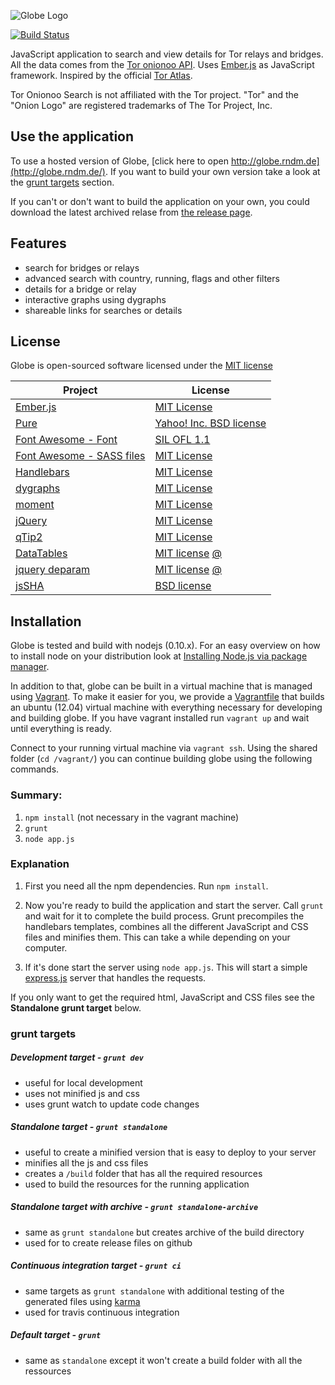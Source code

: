 ![Globe Logo][]

[![Build Status](https://travis-ci.org/makepanic/globe.png?branch=master)](https://travis-ci.org/makepanic/globe)


JavaScript application to search and view details for Tor relays and bridges.
All the data comes from the [Tor onionoo API](https://onionoo.torproject.org/).
Uses [Ember.js](http://emberjs.com/) as JavaScript framework.  Inspired by the
official [Tor Atlas](https://atlas.torproject.org/).

Tor Onionoo Search is not affiliated with the Tor project. "Tor" and the "Onion
Logo" are registered trademarks of The Tor Project, Inc.


## Use the application

To use a hosted version of Globe,
[click here to open http://globe.rndm.de](http://globe.rndm.de/).  If you want
to build your own version take a look at the [grunt targets](#grunt-targets)
section.

If you can't or don't want to build the application on your own, you could
download the latest archived relase from [the release page](https://github.com/makepanic/globe/releases).


## Features

- search for bridges or relays
- advanced search with country, running, flags and other filters
- details for a bridge or relay
- interactive graphs using dygraphs
- shareable links for searches or details


## License

Globe is open-sourced software licensed under the
[MIT license](http://opensource.org/licenses/MIT)

Project | License
--- | ---
[Ember.js](http://emberjs.com/) | [MIT License](http://opensource.org/licenses/MIT)
[Pure](http://purecss.io/) | [Yahoo! Inc. BSD license](https://github.com/yui/pure/blob/master/LICENSE.md)
[Font Awesome - Font](http://purecss.io/) | [SIL OFL 1.1](http://scripts.sil.org/OFL)
[Font Awesome - SASS files](http://purecss.io/) | [MIT License](http://opensource.org/licenses/mit-license.html)
[Handlebars](http://handlebarsjs.com/) | [MIT License](http://opensource.org/licenses/MIT)
[dygraphs](http://dygraphs.com/) | [MIT License](http://opensource.org/licenses/MIT)
[moment](http://momentjs.com/) | [MIT License](http://opensource.org/licenses/MIT)
[jQuery](http://jquery.com/) | [MIT License](http://opensource.org/licenses/MIT)
[qTip2](http://qtip2.com/) | [MIT License](http://opensource.org/licenses/MIT)
[DataTables](https://datatables.net/) | [MIT license](http://opensource.org/licenses/MIT) [@](http://datatables.net/license_mit)
[jquery deparam](https://github.com/chrissrogers/jquery-deparam/blob/master/jquery-deparam.js) | [MIT license](http://opensource.org/licenses/MIT) [@](http://benalman.com/about/license/)
[jsSHA](http://caligatio.github.io/jsSHA/) | [BSD license](https://github.com/Caligatio/jsSHA/blob/release-1.42/LICENSE)


## Installation

Globe is tested and build with nodejs (0.10.x).  For an easy overview on how
to install node on your distribution look at
[Installing Node.js via package manager](https://github.com/joyent/node/wiki/Installing-Node.js-via-package-manager).

In addition to that, globe can be built in a virtual machine that is managed
using [Vagrant](http://www.vagrantup.com/).  To make it easier for you, we
provide a [Vagrantfile](https://gitweb.torproject.org/globe.git/blob/HEAD:/Vagrantfile)
that builds an ubuntu (12.04) virtual machine with everything necessary for
developing and building globe.  If you have vagrant installed run `vagrant up`
and wait until everything is ready.

Connect to your running virtual machine via `vagrant ssh`.  Using the shared
folder (`cd /vagrant/`) you can continue building globe using the following
commands.


### Summary:

1. `npm install` (not necessary in the vagrant machine)
2. `grunt`
3. `node app.js`


### Explanation

1. First you need all the npm dependencies. Run `npm install`.

2. Now you're ready to build the application and start the server.  Call
   `grunt` and wait for it to complete the build process.  Grunt precompiles
   the handlebars templates, combines all the different JavaScript and CSS
   files and minifies them.  This can take a while depending on your computer.

3. If it's done start the server using `node app.js`. This will start a simple
   [express.js](http://expressjs.com/) server that handles the requests.

If you only want to get the required html, JavaScript and CSS files see the
__Standalone grunt target__ below.


### grunt targets


##### Development target - `grunt dev`

- useful for local development
- uses not minified js and css
- uses grunt watch to update code changes


##### Standalone target - `grunt standalone`

- useful to create a minified version that is easy to deploy to your server
- minifies all the js and css files
- creates a `/build` folder that has all the required resources
- used to build the resources for the running application


##### Standalone target with archive - `grunt standalone-archive`

- same as `grunt standalone` but creates archive of the build directory
- used for to create release files on github


##### Continuous integration target - `grunt ci`

- same targets as `grunt standalone` with additional testing of the generated
  files using [karma](http://karma-runner.github.io/)
- used for travis continuous integration


##### Default target - `grunt`

- same as `standalone` except it won't create a build folder with all the ressources


  [Globe Logo]: https://raw.github.com/makepanic/globe/master/res/others/logo-big.png "Globe Logo"
